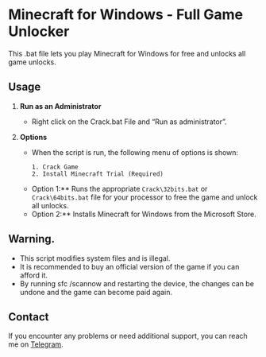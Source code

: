# Minecraft for Windows - Full Game Unlocker

This .bat file lets you play Minecraft for Windows for free and unlocks all game unlocks.

## Usage

1. **Run as an Administrator**
   - Right click on the Crack.bat File and “Run as administrator”.

2. **Options**
   - When the script is run, the following menu of options is shown:
     ```
     1. Crack Game
     2. Install Minecraft Trial (Required)
     ```
   - Option 1:** Runs the appropriate `Crack\32bits.bat` or `Crack\64bits.bat` file for your processor to free the game and unlock all unlocks.
   - Option 2:** Installs Minecraft for Windows from the Microsoft Store.

## Warning.

   - This script modifies system files and is illegal.
   - It is recommended to buy an official version of the game if you can afford it.
   - By running sfc /scannow and restarting the device, the changes can be undone and the game can become paid again.

## Contact
If you encounter any problems or need additional support, you can reach me on [Telegram](https://t.me/fatiqueos).
